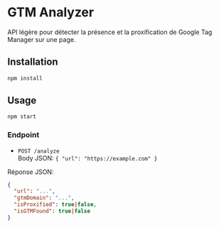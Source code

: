 # GTM Analyzer

API légère pour détecter la présence et la proxification de Google Tag Manager sur une page.

## Installation

```bash
npm install
```

## Usage

```bash
npm start
```

### Endpoint
- `POST /analyze`  
  Body JSON: `{ "url": "https://example.com" }`

Réponse JSON:
```json
{
  "url": "...",
  "gtmDomain": "...",
  "isProxified": true|false,
  "isGTMFound": true|false
}
```
